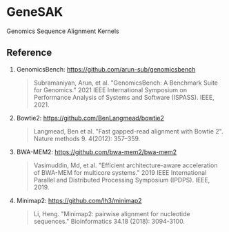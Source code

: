 # GeneSAK
Genomics Sequence Alignment Kernels

## Reference

1. GenomicsBench: https://github.com/arun-sub/genomicsbench

    > Subramaniyan, Arun, et al. "GenomicsBench: A Benchmark Suite for Genomics." 2021 IEEE International Symposium on Performance Analysis of Systems and Software (ISPASS). IEEE, 2021.

1. Bowtie2: https://github.com/BenLangmead/bowtie2

    > Langmead, Ben et al. "Fast gapped-read alignment with Bowtie 2". Nature methods 9. 4(2012): 357–359.

1. BWA-MEM2: https://github.com/bwa-mem2/bwa-mem2

    > Vasimuddin, Md, et al. "Efficient architecture-aware acceleration of BWA-MEM for multicore systems." 2019 IEEE International Parallel and Distributed Processing Symposium (IPDPS). IEEE, 2019.

1. Minimap2: https://github.com/lh3/minimap2

    > Li, Heng. "Minimap2: pairwise alignment for nucleotide sequences." Bioinformatics 34.18 (2018): 3094-3100.
